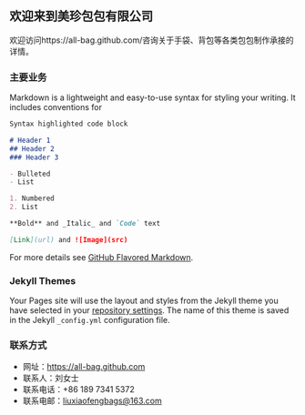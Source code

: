 ## 欢迎来到美珍包包有限公司

欢迎访问https://all-bag.github.com/咨询关于手袋、背包等各类包包制作承接的详情。

### 主要业务

Markdown is a lightweight and easy-to-use syntax for styling your writing. It includes conventions for

```markdown
Syntax highlighted code block

# Header 1
## Header 2
### Header 3

- Bulleted
- List

1. Numbered
2. List

**Bold** and _Italic_ and `Code` text

[Link](url) and ![Image](src)
```

For more details see [GitHub Flavored Markdown](https://guides.github.com/features/mastering-markdown/).

### Jekyll Themes

Your Pages site will use the layout and styles from the Jekyll theme you have selected in your [repository settings](https://github.com/all-bag/all-bag.github.io/settings). The name of this theme is saved in the Jekyll `_config.yml` configuration file.

### 联系方式

- 网址：https://all-bag.github.com
- 联系人：刘女士
- 联系电话：+86 189 7341 5372
- 联系电邮：liuxiaofengbags@163.com


